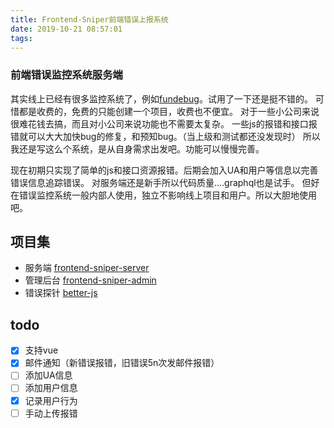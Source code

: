 ```yaml
---
title: Frontend-Sniper前端错误上报系统
date: 2019-10-21 08:57:01
tags:
---
```

### 前端错误监控系统服务端
其实线上已经有很多监控系统了，例如[fundebug](https://www.fundebug.com/)。试用了一下还是挺不错的。
可惜都是收费的，免费的只能创建一个项目，收费也不便宜。
对于一些小公司来说很难花钱去搞，而且对小公司来说功能也不需要太复杂。
一些js的报错和接口报错就可以大大加快bug的修复，和预知bug。（当上级和测试都还没发现时）
所以我还是写这么个系统，是从自身需求出发吧。功能可以慢慢完善。


现在初期只实现了简单的js和接口资源报错。后期会加入UA和用户等信息以完善错误信息追踪错误。
对服务端还是新手所以代码质量....graphql也是试手。
但好在错误监控系统一般内部人使用，独立不影响线上项目和用户。所以大胆地使用吧。

## 项目集

- 服务端 [frontend-sniper-server](https://github.com/callmesoul/frontend-sniper-server)
- 管理后台 [frontend-sniper-admin](https://github.com/callmesoul/frontend-sniper-admin)
- 错误探针 [better-js](https://github.com/callmesoul/better-js)


## todo

- [x] 支持vue
- [x] 邮件通知（新错误报错，旧错误5n次发邮件报错）
- [ ] 添加UA信息
- [ ] 添加用户信息
- [x] 记录用户行为
- [ ] 手动上传报错
